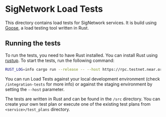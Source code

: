 # SigNetwork Load Tests
This directory contains load tests for SigNetwork services. It is build using [Goose](https://book.goose.rs/title-page.html), a load testing tool written in Rust.

## Running the tests
To run the tests, you need to have Rust installed. You can install Rust using [rustup](https://rustup.rs/).
To start the tests, run the following command:
```bash
RUST_LOG=info cargo run --release -- --host https://rpc.testnet.near.org --report-file=load_test_results.html --test-plan "$(cat ./src/multichain/test_plans/short.txt)" --scenarios multichainSign
```
You can run Load Tests against your local development environment (check `/integration-tests` for more info) or against the staging environment by setting the `--host` parameter.

The tests are written in Rust and can be found in the `/src` directory.
You can create your own test plan or execute one of the existing test plans from `<service>/test_plans` directory. 
